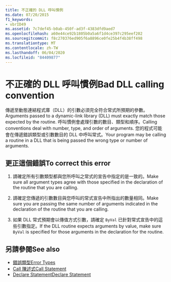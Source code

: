 ```yaml
---
title: 不正確的 DLL 呼叫慣例
ms.date: 07/20/2015
f1_keywords:
- vbrID49
ms.assetid: 7c7def45-b0ab-450f-ad3f-4383dfd9aed7
ms.openlocfilehash: a60e44ce92b1805b0a5a6f1d4ce397c295eef202
ms.sourcegitcommit: f8c270376ed905f6a8896ce0fe25b4f4b38ff498
ms.translationtype: MT
ms.contentlocale: zh-TW
ms.lasthandoff: 06/04/2020
ms.locfileid: "84409877"
---
```

# <a name="bad-dll-calling-convention"></a><span data-ttu-id="e0826-102">不正確的 DLL 呼叫慣例</span><span class="sxs-lookup"><span data-stu-id="e0826-102">Bad DLL calling convention</span></span>
<span data-ttu-id="e0826-103">傳遞至動態連結程式庫（DLL）的引數必須完全符合常式所預期的參數。</span><span class="sxs-lookup"><span data-stu-id="e0826-103">Arguments passed to a dynamic-link library (DLL) must exactly match those expected by the routine.</span></span> <span data-ttu-id="e0826-104">呼叫慣例會處理引數的數目、類型和順序。</span><span class="sxs-lookup"><span data-stu-id="e0826-104">Calling conventions deal with number, type, and order of arguments.</span></span> <span data-ttu-id="e0826-105">您的程式可能會在傳遞錯誤類型或引數數目的 DLL 中呼叫常式。</span><span class="sxs-lookup"><span data-stu-id="e0826-105">Your program may be calling a routine in a DLL that is being passed the wrong type or number of arguments.</span></span>  
  
## <a name="to-correct-this-error"></a><span data-ttu-id="e0826-106">更正這個錯誤</span><span class="sxs-lookup"><span data-stu-id="e0826-106">To correct this error</span></span>  
  
1. <span data-ttu-id="e0826-107">請確定所有引數類型都與您所呼叫之常式的宣告中指定的是一致的。</span><span class="sxs-lookup"><span data-stu-id="e0826-107">Make sure all argument types agree with those specified in the declaration of the routine that you are calling.</span></span>  
  
2. <span data-ttu-id="e0826-108">請確定您傳遞的引數數目與您呼叫的常式宣告中所指出的數量相同。</span><span class="sxs-lookup"><span data-stu-id="e0826-108">Make sure you are passing the same number of arguments indicated in the declaration of the routine that you are calling.</span></span>  
  
3. <span data-ttu-id="e0826-109">如果 DLL 常式預期會以傳值方式引數，請確定 `ByVal` 已針對常式宣告中的這些引數指定。</span><span class="sxs-lookup"><span data-stu-id="e0826-109">If the DLL routine expects arguments by value, make sure `ByVal` is specified for those arguments in the declaration for the routine.</span></span>  
  
## <a name="see-also"></a><span data-ttu-id="e0826-110">另請參閱</span><span class="sxs-lookup"><span data-stu-id="e0826-110">See also</span></span>

- [<span data-ttu-id="e0826-111">錯誤類型</span><span class="sxs-lookup"><span data-stu-id="e0826-111">Error Types</span></span>](../../programming-guide/language-features/error-types.md)
- [<span data-ttu-id="e0826-112">Call 陳述式</span><span class="sxs-lookup"><span data-stu-id="e0826-112">Call Statement</span></span>](../statements/call-statement.md)
- [<span data-ttu-id="e0826-113">Declare Statement</span><span class="sxs-lookup"><span data-stu-id="e0826-113">Declare Statement</span></span>](../statements/declare-statement.md)
